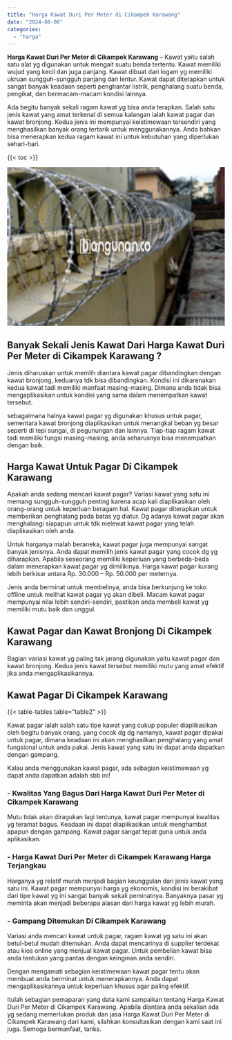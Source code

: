 ```yaml
---
title: "Harga Kawat Duri Per Meter di Cikampek Karawang"
date: "2024-08-06"
categories: 
  - "harga"
---
```


**Harga Kawat Duri Per Meter di Cikampek Karawang** – Kawat yaitu salah satu alat yg digunakan untuk mengait suatu benda tertentu. Kawat memiliki wujud yang kecil dan juga panjang. Kawat dibuat dari logam yg memiliki ukruan sungguh-sungguh panjang dan lentur. Kawat dapat diterapkan untuk sangat banyak keadaan seperti penghantar listrik, penghalang suatu benda, pengikat, dan bermacam-macam kondisi lainnya.

Ada begitu banyak sekali ragam kawat yg bisa anda terapkan. Salah satu jenis kawat yang amat terkenal di semua kalangan ialah kawat pagar dan kawat bronjong. Kedua jenis ini mempunyai keistimewaan tersendiri yang menghasilkan banyak orang tertarik untuk menggunakannya. Anda bahkan bisa menerapkan kedua ragam kawat ini untuk kebutuhan yang diperlukan sehari-hari.

{{< toc >}}

![Harga Kawat Duri Per Meter di Cikampek Karawang](/images/jual-kawat-murah49.png)

## Banyak Sekali Jenis Kawat Dari Harga Kawat Duri Per Meter di Cikampek Karawang ?

Jenis diharuskan untuk memlih diantara kawat pagar dibandingkan dengan kawat bronjong, keduanya tdk bisa dibandingkan. Kondisi ini dikarenakan kedua kawat tadi memiliki manfaat masing-masing. Dimana anda tidak bisa mengaplikasikan untuk kondisi yang sama dalam menempatkan kawat tersebut.

sebagaimana halnya kawat pagar yg digunakan khusus untuk pagar, sementara kawat bronjong diaplikasikan untuk menangkal beban yg besar seperti di tepi sungai, di pegunungan dan lainnya. Tiap-tiap ragam kawat tadi memiliki fungsi masing-masing, anda seharusnya bisa menempatkan dengan baik.

## Harga Kawat Untuk Pagar Di Cikampek Karawang

Apakah anda sedang mencari kawat pagar? Variasi kawat yang satu ini memang sungguh-sungguh penting karena acap kali diaplikasikan oleh orang-orang untuk keperluan beragam hal. Kawat pagar diterapkan untuk memberikan penghalang pada batas yg diatur. Dg adanya kawat pagar akan menghalangi siapapun untuk tdk melewat kawat pagar yang telah diaplikasikan oleh anda.

Untuk harganya malah beraneka, kawat pagar juga mempunyai sangat banyak jenisnya. Anda dapat memilih jenis kawat pagar yang cocok dg yg diharapkan. Apabila seseorang memiliki keperluan yang berbeda-beda dalam menerapkan kawat pagar yg dimilikinya. Harga kawat pagar kurang lebih berkisar antara Rp. 30.000 – Rp. 50.000 per meternya.

Jenis anda berminat untuk membelinya, anda bisa berkunjung ke toko offline untuk melihat kawat pagar yg akan dibeli. Macam kawat pagar mempunyai nilai lebih sendiri-sendiri, pastikan anda membeli kawat yg memiliki mutu baik dan unggul.

## Kawat Pagar dan Kawat Bronjong Di Cikampek Karawang

Bagian variasi kawat yg paling tak jarang digunakan yaitu kawat pagar dan kawat bronjong. Kedua jenis kawat tersebut memiliki mutu yang amat efektif jika anda mengaplikasikannya.

## Kawat Pagar Di Cikampek Karawang

{{< table-tables table="table2" >}}

Kawat pagar ialah salah satu tipe kawat yang cukup populer diaplikasikan oleh begitu banyak orang. yang cocok dg dg namanya, kawat pagar dipakai untuk pagar, dimana keadaan ini akan menghasilkan penghalang yang amat fungsional untuk anda pakai. Jenis kawat yang satu ini dapat anda dapatkan dengan gampang.

Kalau anda menggunakan kawat pagar, ada sebagian keistimewaan yg dapat anda dapatkan adalah sbb ini!

### \- Kwalitas Yang Bagus Dari Harga Kawat Duri Per Meter di Cikampek Karawang

Mutu tidak akan diragukan lagi tentunya, kawat pagar mempunyai kwalitas yg teramat bagus. Keadaan ini dapat diaplikasikan untuk menghambat apapun dengan gampang. Kawat pagar sangat tepat guna untuk anda aplikasikan.

### \- Harga Kawat Duri Per Meter di Cikampek Karawang Harga Terjangkau

Harganya yg relatif murah menjadi bagian keunggulan dari jenis kawat yang satu ini. Kawat pagar mempunyai harga yg ekonomis, kondisi ini berakibat dari tipe kawat yg ini sangat banyak sekali peminatnya. Banyaknya pasar yg meminta akan menjadi beberapa alasan dari harga kawat yg lebih murah.

### \- Gampang Ditemukan Di Cikampek Karawang

Variasi anda mencari kawat untuk pagar, ragam kawat yg satu ini akan betul-betul mudah ditemukan. Anda dapat mencarinya di supplier terdekat atau kios online yang menjual kawat pagar. Untuk pembelian kawat bisa anda tentukan yang pantas dengan keinginan anda sendiri.

Dengan mengamati sebagian keistimewaan kawat pagar tentu akan membuat anda berminat untuk menerapkannya. Anda dapat mengaplikasikannya untuk keperluan khusus agar paling efektif.

Itulah sebagian pemaparan yang data kami sampaikan tentang Harga Kawat Duri Per Meter di Cikampek Karawang. Apabila diantara anda sekalian ada yg sedang memerlukan produk dan jasa Harga Kawat Duri Per Meter di Cikampek Karawang dari kami, silahkan konsultasikan dengan kami saat ini juga. Semoga bermanfaat, tanks.
